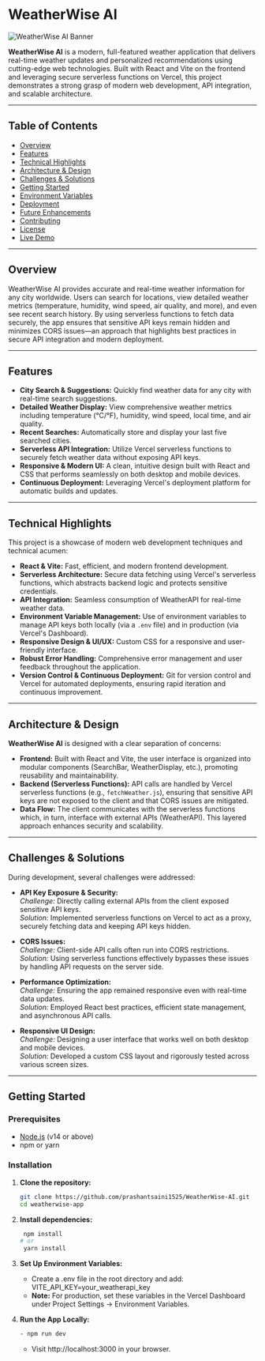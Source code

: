 # WeatherWise AI

![WeatherWise AI Banner](https://via.placeholder.com/1200x300?text=WeatherWise+AI)

**WeatherWise AI** is a modern, full-featured weather application that delivers real-time weather updates and personalized recommendations using cutting-edge web technologies. Built with React and Vite on the frontend and leveraging secure serverless functions on Vercel, this project demonstrates a strong grasp of modern web development, API integration, and scalable architecture.

---

## Table of Contents

- [Overview](#overview)
- [Features](#features)
- [Technical Highlights](#technical-highlights)
- [Architecture & Design](#architecture--design)
- [Challenges & Solutions](#challenges--solutions)
- [Getting Started](#getting-started)
- [Environment Variables](#environment-variables)
- [Deployment](#deployment)
- [Future Enhancements](#future-enhancements)
- [Contributing](#contributing)
- [License](#license)
- [Live Demo](#live-demo)

---

## Overview

WeatherWise AI provides accurate and real-time weather information for any city worldwide. Users can search for locations, view detailed weather metrics (temperature, humidity, wind speed, air quality, and more), and even see recent search history. By using serverless functions to fetch data securely, the app ensures that sensitive API keys remain hidden and minimizes CORS issues—an approach that highlights best practices in secure API integration and modern deployment.

---

## Features

- **City Search & Suggestions:** Quickly find weather data for any city with real-time search suggestions.
- **Detailed Weather Display:** View comprehensive weather metrics including temperature (°C/°F), humidity, wind speed, local time, and air quality.
- **Recent Searches:** Automatically store and display your last five searched cities.
- **Serverless API Integration:** Utilize Vercel serverless functions to securely fetch weather data without exposing API keys.
- **Responsive & Modern UI:** A clean, intuitive design built with React and CSS that performs seamlessly on both desktop and mobile devices.
- **Continuous Deployment:** Leveraging Vercel's deployment platform for automatic builds and updates.

---

## Technical Highlights

This project is a showcase of modern web development techniques and technical acumen:

- **React & Vite:** Fast, efficient, and modern frontend development.
- **Serverless Architecture:** Secure data fetching using Vercel's serverless functions, which abstracts backend logic and protects sensitive credentials.
- **API Integration:** Seamless consumption of WeatherAPI for real-time weather data.
- **Environment Variable Management:** Use of environment variables to manage API keys both locally (via a `.env` file) and in production (via Vercel's Dashboard).
- **Responsive Design & UI/UX:** Custom CSS for a responsive and user-friendly interface.
- **Robust Error Handling:** Comprehensive error management and user feedback throughout the application.
- **Version Control & Continuous Deployment:** Git for version control and Vercel for automated deployments, ensuring rapid iteration and continuous improvement.

---

## Architecture & Design

**WeatherWise AI** is designed with a clear separation of concerns:

- **Frontend:** Built with React and Vite, the user interface is organized into modular components (SearchBar, WeatherDisplay, etc.), promoting reusability and maintainability.
- **Backend (Serverless Functions):** API calls are handled by Vercel serverless functions (e.g., `fetchWeather.js`), ensuring that sensitive API keys are not exposed to the client and that CORS issues are mitigated.
- **Data Flow:** The client communicates with the serverless functions which, in turn, interface with external APIs (WeatherAPI). This layered approach enhances security and scalability.

---

## Challenges & Solutions

During development, several challenges were addressed:

- **API Key Exposure & Security:**  
  _Challenge:_ Directly calling external APIs from the client exposed sensitive API keys.  
  _Solution:_ Implemented serverless functions on Vercel to act as a proxy, securely fetching data and keeping API keys hidden.

- **CORS Issues:**  
  _Challenge:_ Client-side API calls often run into CORS restrictions.  
  _Solution:_ Using serverless functions effectively bypasses these issues by handling API requests on the server side.

- **Performance Optimization:**  
  _Challenge:_ Ensuring the app remained responsive even with real-time data updates.  
  _Solution:_ Employed React best practices, efficient state management, and asynchronous API calls.

- **Responsive UI Design:**  
  _Challenge:_ Designing a user interface that works well on both desktop and mobile devices.  
  _Solution:_ Developed a custom CSS layout and rigorously tested across various screen sizes.

---

## Getting Started

### Prerequisites

- [Node.js](https://nodejs.org/) (v14 or above)
- npm or yarn

### Installation

1. **Clone the repository:**

   ```bash
   git clone https://github.com/prashantsaini1525/WeatherWise-AI.git
   cd weatherwise-app

   ```

2. **Install dependencies:**

   ```bash
    npm install
   # or
    yarn install

   ```

3. **Set Up Environment Variables:**

   - Create a .env file in the root directory and add:
    VITE_API_KEY=your_weatherapi_key
   - **Note:** For production, set these variables in the Vercel Dashboard under Project Settings → Environment Variables.

4. **Run the App Locally:**
   ```bash
   - npm run dev
   ```
   - Visit http://localhost:3000 in your browser.
